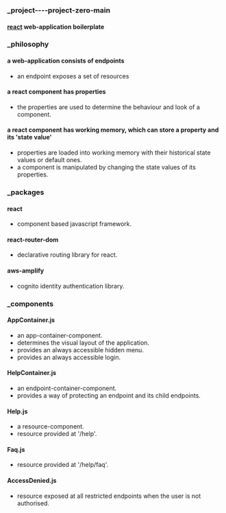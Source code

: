 ### _project----project-zero-main
#### [react](https://reactjs.org 'react homepage') web-application boilerplate  
### _philosophy  
#### a web-application consists of endpoints  
  * an endpoint exposes a set of resources
#### a react component has properties
  * the properties are used to determine the behaviour and look of a component.  
#### a react component has working memory, which can store a property and its 'state value'
  * properties are loaded into working memory with their historical state values or default ones.  
  * a component is manipulated by changing the state values of its properties.
### _packages
#### react  
  * component based javascript framework.
#### react-router-dom  
  * declarative routing library for react.
#### aws-amplify  
  * cognito identity authentication library.  
### _components   
#### AppContainer.js   
* an app-container-component.
* determines the visual layout of the application.
* provides an always accessible hidden menu.
* provides an always accessible login.
#### HelpContainer.js   
* an endpoint-container-component.
* provides a way of protecting an endpoint and its child endpoints.
#### Help.js  
* a resource-component.
* resource provided at '/help'.
#### Faq.js  
* resource provided at '/help/faq'.
#### AccessDenied.js
* resource exposed at all restricted endpoints when the user is not authorised.
